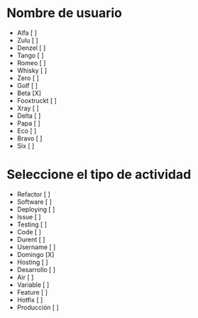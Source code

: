 # Nombre de usuario
 - Alfa [ ]
 - Zulu [ ]
 - Denzel [ ]
 - Tango [ ]
 - Romeo [ ]
 - Whisky [ ]
 - Zero [ ]
 - Golf [ ]
 - Beta [X]
 - Fooxtruckt [ ]
 - Xray [ ]
 - Delta [ ]
 - Papa [ ]
 - Eco [ ]
 - Bravo [ ]
 - Six [ ]

# Seleccione el tipo de actividad
 - Refactor [ ]
 - Software [ ]
 - Deploying [ ]
 - Issue [ ]
 - Testing [ ]
 - Code [ ]
 - Durent [ ]
 - Username [ ]
 - Domingo [X]
 - Hosting [ ]
 - Desarrollo [ ]
 - Air [ ]
 - Variable [ ]
 - Feature [ ]
 - Hotfix [ ]
 - Producción [ ]
